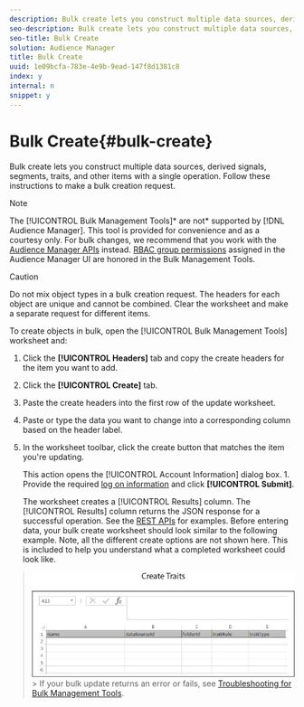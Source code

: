 ```yaml
---
description: Bulk create lets you construct multiple data sources, derived signals, segments, traits, and other items with a single operation. Follow these instructions to make a bulk creation request.
seo-description: Bulk create lets you construct multiple data sources, derived signals, segments, traits, and other items with a single operation. Follow these instructions to make a bulk creation request.
seo-title: Bulk Create
solution: Audience Manager
title: Bulk Create
uuid: 1e09bcfa-783e-4e9b-9ead-147f8d1381c8
index: y
internal: n
snippet: y
---
```


# Bulk Create{#bulk-create}

Bulk create lets you construct multiple data sources, derived signals, segments, traits, and other items with a single operation. Follow these instructions to make a bulk creation request.

<!-- 

t_bulk_create.xml

 -->

>[!NOTE]
>
>The [!UICONTROL Bulk Management Tools]* are not* supported by [!DNL Audience Manager]. This tool is provided for convenience and as a courtesy only. For bulk changes, we recommend that you work with the [Audience Manager APIs](https://marketing.adobe.com/resources/help/en_US/aam/?f=c_api.html) instead. [RBAC group permissions](../../c-features/c-administration/administration-overview.md#concept_A606A162611E4256BB80F60715282296) assigned in the Audience Manager UI are honored in the Bulk Management Tools.

>[!CAUTION]
>
>Do not mix object types in a bulk creation request. The headers for each object are unique and cannot be combined. Clear the worksheet and make a separate request for different items.

To create objects in bulk, open the [!UICONTROL Bulk Management Tools] worksheet and: 

1. Click the **[!UICONTROL Headers]** tab and copy the create headers for the item you want to add.
1. Click the **[!UICONTROL Create]** tab.
1. Paste the create headers into the first row of the update worksheet.
1. Paste or type the data you want to change into a corresponding column based on the header label.
1. In the worksheet toolbar, click the create button that matches the item you're updating.

   This action opens the [!UICONTROL Account Information] dialog box. 1. Provide the required [log on information](../../reference/bulk-management-tools/bulk-management-intro.md#section_6FE9BADB30254A4FADC77D2DCFB6A1EE) and click **[!UICONTROL Submit]**.

   The worksheet creates a [!UICONTROL Results] column. The [!UICONTROL Results] column returns the JSON response for a successful operation. See the [REST APIs](../../c-api/c-rest-api-main/c-rest-api-main.md#concept_B512E6C3410A4304A672588A60A792B1) for examples. Before entering data, your bulk create worksheet should look similar to the following example. Note, all the different create options are not shown here. This is included to help you understand what a completed worksheet could look like. 
>
>![](assets/cretetraits.png)>
>If your bulk update returns an error or fails, see [Troubleshooting for Bulk Management Tools](../../reference/bulk-management-tools/bulk-troubleshooting.md#reference_1A3E7E0CEF6A4D8D801BC363A3C30C1A). 

